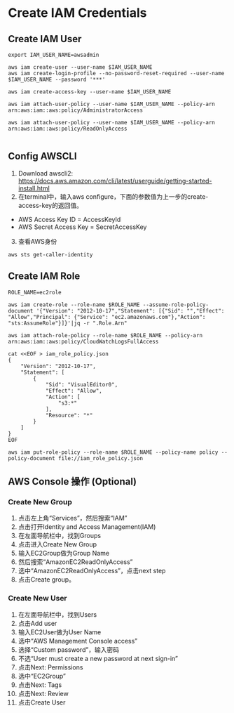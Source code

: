 
# Create IAM Credentials

## Create IAM User
```
export IAM_USER_NAME=awsadmin

aws iam create-user --user-name $IAM_USER_NAME
aws iam create-login-profile --no-password-reset-required --user-name $IAM_USER_NAME --password '***'

aws iam create-access-key --user-name $IAM_USER_NAME

aws iam attach-user-policy --user-name $IAM_USER_NAME --policy-arn arn:aws:iam::aws:policy/AdministratorAccess

aws iam attach-user-policy --user-name $IAM_USER_NAME --policy-arn arn:aws:iam::aws:policy/ReadOnlyAccess


```

## Config AWSCLI
1. Download awscli2: https://docs.aws.amazon.com/cli/latest/userguide/getting-started-install.html
2. 在terminal中，输入aws configure，下面的参数值为上一步的create-access-key的返回值。
- AWS Access Key ID = AccessKeyId
- AWS Secret Access Key = SecretAccessKey
3. 查看AWS身份
```
aws sts get-caller-identity
```

## Create IAM Role
```
ROLE_NAME=ec2role

aws iam create-role --role-name $ROLE_NAME --assume-role-policy-document '{"Version": "2012-10-17","Statement": [{"Sid": "","Effect": "Allow","Principal": {"Service": "ec2.amazonaws.com"},"Action": "sts:AssumeRole"}]}'|jq -r ".Role.Arn"

aws iam attach-role-policy --role-name $ROLE_NAME --policy-arn arn:aws:iam::aws:policy/CloudWatchLogsFullAccess

cat <<EOF > iam_role_policy.json
{
    "Version": "2012-10-17",
    "Statement": [
        {
            "Sid": "VisualEditor0",
            "Effect": "Allow",
            "Action": [
                "s3:*"
            ],
            "Resource": "*"
        }
    ]
}
EOF

aws iam put-role-policy --role-name $ROLE_NAME --policy-name policy --policy-document file://iam_role_policy.json

```

## AWS Console 操作 (Optional)

### Create New Group
1. 点击左上角“Services”，然后搜索“IAM”
2. 点击打开Identity and Access Management(IAM)
3. 在左面导航栏中，找到Groups
4. 点击进入Create New Group
5. 输入EC2Group做为Group Name
6. 然后搜索“AmazonEC2ReadOnlyAccess”
7. 选中“AmazonEC2ReadOnlyAccess”，点击next step
8. 点击Create group。

### Create New User
1. 在左面导航栏中，找到Users
2. 点击Add user
3. 输入EC2User做为User Name
4. 选中“AWS Management Console access”
5. 选择“Custom password”，输入密码
6. 不选“User must create a new password at next sign-in”
7. 点击Next: Permissions
8. 选中“EC2Group”
9. 点击Next: Tags
10. 点击Next: Review
11. 点击Create User

